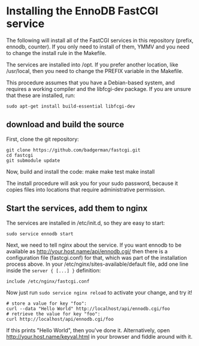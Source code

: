 # Installing the EnnoDB FastCGI service

The following will install all of the FastCGI services in this repository (prefix, ennodb, counter). If you only need to install of them, YMMV and you need to change the install rule in the Makefile.

The services are installed into /opt. If you prefer another location, like /usr/local, then you need to change the PREFIX variable in the Makefile.

This procedure assumes that you have a Debian-based system, and requires a working compiler and the libfcgi-dev package. If you are unsure that these are installed, run: 

	sudo apt-get install build-essential libfcgi-dev

## download and build the source

First, clone the git repository:

	git clone https://github.com/badgerman/fastcgi.git
	cd fastcgi
	git submodule update

Now, build and install the code:
	make
	make test
	make install

The install procedure will ask you for your sudo password, because it copies files into locations that require administrative permission.

## Start the services, add them to nginx

The services are installed in /etc/init.d, so they are easy to start:
	
	sudo service ennodb start

Next, we need to tell nginx about the service. If you want ennodb to be available as http://your.host.name/api/ennodb.cgi/ then there is a configuration file (fastcgi.conf) for that, which was part of the installation process above. In your /etc/nginx/sites-available/default file, add one line inside the `server { [...] }` definition:
	
	include /etc/nginx/fastcgi.conf

Now just run `sudo service nginx reload` to activate your change, and try it!

    # store a value for key "foo":
    curl --data "Hello World" http://localhost/api/ennodb.cgi/foo
    # retrieve the value for key "foo":
    curl http://localhost/api/ennodb.cgi/foo

If this prints "Hello World", then you've done it. Alternatively, open http://your.host.name/keyval.html in your browser and fiddle around with it.
